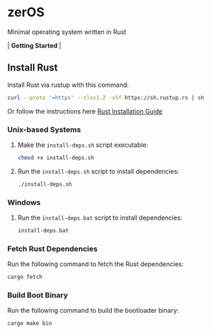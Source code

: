 # zerOS

Minimal operating system written in Rust

| **Getting Started** |

## Install Rust

Install Rust via rustup with this command:

```sh
curl --proto '=https' --tlsv1.2 -sSf https://sh.rustup.rs | sh
```

Or follow the instructions here [Rust Installation Guide](https://www.rust-lang.org/tools/install)

### Unix-based Systems

1. Make the `install-deps.sh` script executable:

   ```sh
   chmod +x install-deps.sh
   ```

2. Run the `install-deps.sh` script to install dependencies:

   ```sh
   ./install-deps.sh
   ```

### Windows

1. Run the `install-deps.bat` script to install dependencies:

   ```cmd
   install-deps.bat
   ```

### Fetch Rust Dependencies

Run the following command to fetch the Rust dependencies:

```sh
cargo fetch
```

### Build Boot Binary

Run the following command to build the bootloader binary:

```sh
cargo make bin
```
